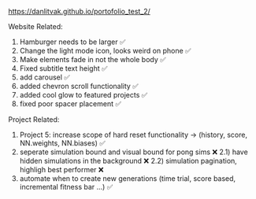 https://danlitvak.github.io/portofolio_test_2/

Website Related:
1) Hamburger needs to be larger ✅
2) Change the light mode icon, looks weird on phone ✅
3) Make elements fade in not the whole body ✅
4) Fixed subtitle text height ✅
5) add carousel ✅
6) added chevron scroll functionality ✅
7) added cool glow to featured projects ✅
8) fixed poor spacer placement ✅

Project Related:
1) Project 5: increase scope of hard reset functionality -> (history, score, NN.weights, NN.biases) ✅
2) seperate simulation bound and visual bound for pong sims ❌
    2.1) have hidden simulations in the background ❌
    2.2) simulation pagination, highligh best performer ❌
3) automate when to create new generations (time trial, score based, incremental fitness bar ...) ✅

